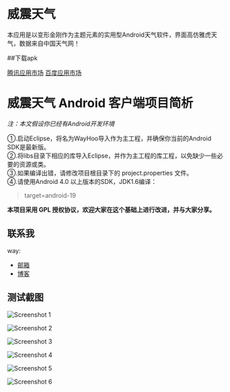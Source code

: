 威震天气
======

本应用是以变形金刚作为主题元素的实用型Android天气软件，界面高仿雅虎天气，数据来自中国天气网！

##下载apk

[腾讯应用市场](http://sj.qq.com/myapp/detail.htm?apkName=com.way.yahoo) 
[百度应用市场](http://shouji.baidu.com/soft/item?docid=6930651&from=as&f=search_app_%E5%A8%81%E9%9C%87%E5%A4%A9%E6%B0%94%40list_1_title%401%40header_all_input)
	 

# **威震天气 Android 客户端项目简析** #

*注：本文假设你已经有Android开发环境*

①.启动Eclipse，将名为WayHoo导入作为主工程，并确保你当前的Android SDK是最新版。<br>
②.将libs目录下相应的库导入Eclipse，并作为主工程的库工程，以免缺少一些必要的资源或类。<br>
③.如果编译出错，请修改项目根目录下的 project.properties 文件。<br>
④.请使用Android 4.0 以上版本的SDK，JDK1.6编译：

> target=android-19

**本项目采用 GPL 授权协议，欢迎大家在这个基础上进行改进，并与大家分享。**

## 联系我

way:
  * [邮箱](mailto:way.ping.li@gmail.com "给我发邮件")
  * [博客](http://blog.csdn.net/way_ping_li "CSDN博客")


## 测试截图

![Screenshot 1](http://git.oschina.net/way/WayHoo/raw/master/screenshots/1.png "Screenshot 1")

![Screenshot 2](http://git.oschina.net/way/WayHoo/raw/master/screenshots/2.png "Screenshot 2")

![Screenshot 3](http://git.oschina.net/way/WayHoo/raw/master/screenshots/3.png "Screenshot 3")

![Screenshot 4](http://git.oschina.net/way/WayHoo/raw/master/screenshots/4.png "Screenshot 4")

![Screenshot 5](http://git.oschina.net/way/WayHoo/raw/master/screenshots/5.png "Screenshot 5")

![Screenshot 6](http://git.oschina.net/way/WayHoo/raw/master/screenshots/6.png "Screenshot 6")